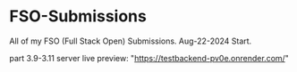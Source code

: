 # FSO-Submissions
All of my FSO (Full Stack Open) Submissions. Aug-22-2024 Start.

part 3.9-3.11 server live preview: "https://testbackend-pv0e.onrender.com/"
